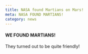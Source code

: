 ```yaml
---
title: NASA found Martians on Mars!
meta: NASA FOUND MARTIANS!
category: news
---
```


#### WE FOUND MARTIANS!

They turned out to be quite friendly!

